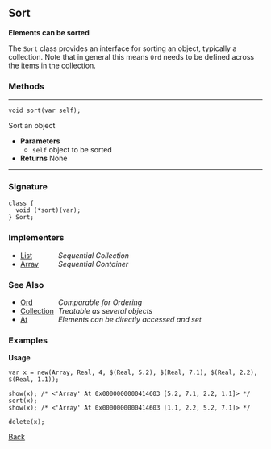 Sort
----
__Elements can be sorted__

The `Sort` class provides an interface for sorting an object, typically a collection. Note that in general this means `Ord` needs to be defined across the items in the collection.


### Methods

-------------------------------

    void sort(var self);

Sort an object

* __Parameters__
    * `self` object to be sorted
* __Returns__ None

------------------------------- 


### Signature


    class {
      void (*sort)(var);
    } Sort;
    

### Implementers

* <span style="width:75px; float:left;">[List](list)</span> _Sequential Collection_
* <span style="width:75px; float:left;">[Array](array)</span> _Sequential Container_


### See Also

* <span style="width:75px; float:left;">[Ord](ord)</span> _Comparable for Ordering_
* <span style="width:75px; float:left;">[Collection](collection)</span> _Treatable as several objects_
* <span style="width:75px; float:left;">[At](at)</span> _Elements can be directly accessed and set_


### Examples

__Usage__

    var x = new(Array, Real, 4, $(Real, 5.2), $(Real, 7.1), $(Real, 2.2), $(Real, 1.1));
    
    show(x); /* <'Array' At 0x0000000000414603 [5.2, 7.1, 2.2, 1.1]> */
    sort(x);
    show(x); /* <'Array' At 0x0000000000414603 [1.1, 2.2, 5.2, 7.1]> */
    
    delete(x);

[Back](/documentation)
